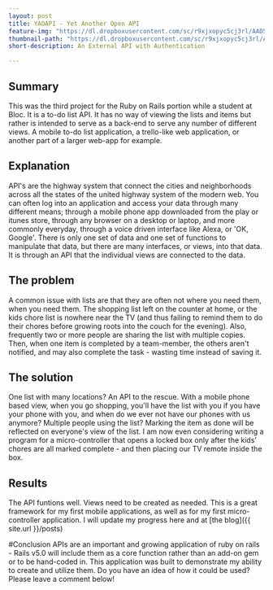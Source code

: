 ```yaml
---
layout: post
title: YAOAPI - Yet Another Open API
feature-img: "https://dl.dropboxusercontent.com/sc/r9xjxopyc5cj3rl/AADSxoNFzTgoSyhMBW7-Ylgwa"
thumbnail-path: "https://dl.dropboxusercontent.com/sc/r9xjxopyc5cj3rl/AADSxoNFzTgoSyhMBW7-Ylgwa"
short-description: An External API with Authentication

---
```


## Summary
This was the third project for the Ruby on Rails portion while a student at Bloc. It is a to-do list API. It has no way of viewing the lists and items but rather is intended to serve as a back-end to serve any number of different views. A mobile to-do list application, a trello-like web application, or another part of a larger web-app for example.   

## Explanation
API's are the highway system that connect the cities and neighborhoods across all the states of the united highway system of the modern web. You can often log into an application and access your data through many different means; through a mobile phone app downloaded from the play or itunes store, through any browser on a desktop or laptop, and more commonly everyday, through a voice driven interface like Alexa, or 'OK, Google'. There is only one set of data and one set of functions to manipulate that data, but there are many interfaces, or views, into that data. It is through an API that the individual views are connected to the data.   

## The problem
A common issue with lists are that they are often not where you need them, when you need them. The shopping list left on the counter at home, or the kids chore list is nowhere near the TV (and thus failing to remind them to do their chores before growing roots into the couch for the evening). Also, frequently two or more people are sharing the list with multiple copies. Then, when one item is completed by a team-member, the others aren't notified, and may also complete the task - wasting time instead of saving it.  

## The solution
One list with many locations? An API to the rescue. With a mobile phone based view, when you go shopping, you'll have the list with you if you have your phone with you, and when do we ever not have our phones with us anymore? Multiple people using the list? Marking the item as done will be reflected on everyone's view of the list. I am now even considering writing a program for a micro-controller that opens a locked box only after the kids' chores are all marked complete - and then placing our TV remote inside the box.

## Results
The API funtions well. Views need to be created as needed. This is a great framework for my first mobile applications, as well as for my first micro-controller application. I will update my progress here and at [the blog]({{ site.url }}/posts)

#Conclusion
APIs are an important and growing application of ruby on rails - Rails v5.0 will include them as a core function rather than an add-on gem or to be hand-coded in. This application was built to demonstrate my ability to create and utilize them. Do you have an idea of how it could be used? Please leave a comment below!
